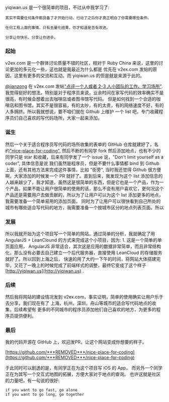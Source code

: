 yiqiwan.us 是一个很简单的项目，不过从中我学习了:

```
其实不需要任何条件都具备了才开始行动，行动了之后你才真正明白了你需要哪些条件。
```

```
任何工程上面的事情，只有去量化结果，你才知道是否有改进。
```

```
分享让你快乐，分享让你进步。
```

### 起始

v2ex.com 是一个群体讨论质量不错的社区，相对于 Ruby China 来说，这里的讨论更加的多元化一些，这也就是我最近为什么都是
优先在 v2ex.com 发帖的原因，这里有更多的交流和互动。而 yiqiwan.us 的但是就是来源于此的。

[@jianzong](http://www.v2ex.com/member/jianzong) 在 v2ex.com 发帖["点评一个人或者 2-3 人小团队的工作、学习场所"](http://www.v2ex.com/t/172056).
我觉得挺好的想法，特别是对于程序员来说，业余时间在家写代码的效率确实不是很高，有时候会想着出去咖啡店或者图书馆写代码。
但是如何找到一个合适的咖啡店和图书馆，其实不是很容易，有的太吵，有的太贵，有的网络速度不好，有的人多拥挤。所以我就想说，要不咱们就在 Github 上维护
一个 list 吧，专门收藏程序员们自己喜欢的写代码场所，大家一起来添加。

### 诞生

然后一个关于适合程序员写代码的场所收集的表单的 GitHub 仓库就建好了，名约["nice-place-for-coding"](https://github.com/***REMOVED***/nice-place-for-coding),
然后不断的有同学 fork 然后添加地点，也有不少的同学只是 star 和收藏，后来有同学发了一个 issue 说，"Don't limit yourself as a coder", 具体信息是说
我们虽然是程序员，但是不要什么事情都 bind 到 Github 上面，还有其他方法来完成这件事情，比如 "街旁", 当时我还觉得 Github 很方便啊，大家添加的时候发一个
PR 就好了。直到后来，我发现为这个 list 添加信息的人越来越少了，我才知道，虽然这是很简单的东西，但是它也是一个产品，作为一个产品，如果不能让用户很简单的使用的话，那么不会有用户喜欢它，更何况这个产品还是需要用户去做贡献的，所以为了让用户可以为这个 list 添加更多的地点，我需要准备一个简单易用的添加页面，
同时为了让用户可以很快看到自己所处的城市有哪些适合写代码的地方，我需要准备一个按城市区分的地点列表页面。所以

### 发展

所以我就开始为这个项目写一个简单的网站。通过简单的分析，我就确定了用 AngularJS + LeanClound 的方式来完成这个小项目，因为: 1. 这是一个简单的单页面应用，
AngularJS 非常适合，其次这是应用的数据非常简单，而且非常结构化，那么没有必要去自己建立一个后代服务器，直接使用 LeanCloud 的存储服务就好了。所以回到上海之后，
快速的用了大约一下午的时间，将网站大体搭建完毕，又花了一晚上的时候完成了前端样式的调整，最终它变成了这个样子 [http://yiqiwan.us](http://yiqiwan.us) .

### 后续

然后我将网站的建设情况发到 v2ex.com，事实证明，简单的使用确实让用户乐于去分享，我们现在有了 上海，杭州，深圳，舟山等城市的适合写代码地点的收集，后续希望有
更多的不同城市的程序员添加他们自己喜欢的地方，为更多的程序员提供便利。

### 最后

我的代码开源在 GitHub 上，欢迎发PR，让这个网站变成你想要的样子。

[https://github.com/***REMOVED***/nice-place-for-coding](https://github.com/***REMOVED***/nice-place-for-coding)


于此同时可以剧透的是，有同学正在为这个项目写 iOS 的 App， 而另外一个同学正在为其写一个交互式地图的拓展，方便大家对于地点的查询。
也许这就是社区的力量吧，有一句说的很好:

```
if you want to go fast, go alone
if you want to go long, go together
```

